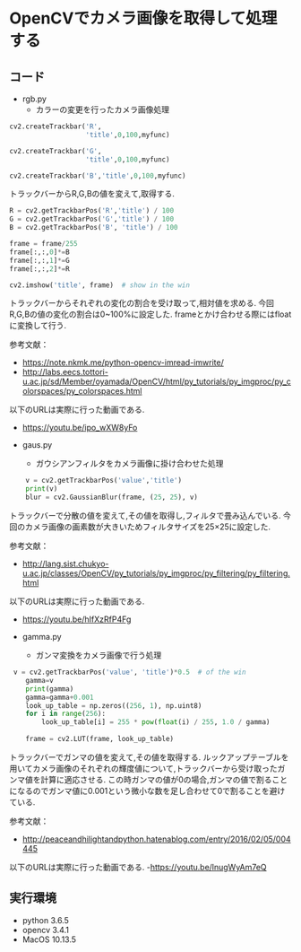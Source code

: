 # OpenCVでカメラ画像を取得して処理する
## コード
- rgb.py
  - カラーの変更を行ったカメラ画像処理
```python
cv2.createTrackbar('R',
                   'title',0,100,myfunc)

cv2.createTrackbar('G',
                   'title',0,100,myfunc)

cv2.createTrackbar('B','title',0,100,myfunc)
```


トラックバーからR,G,Bの値を変えて,取得する.


```python
R = cv2.getTrackbarPos('R','title') / 100
G = cv2.getTrackbarPos('G','title') / 100
B = cv2.getTrackbarPos('B', 'title') / 100

frame = frame/255
frame[:,:,0]*=B
frame[:,:,1]*=G
frame[:,:,2]*=R

cv2.imshow('title', frame)  # show in the win
```
 
 
 トラックバーからそれぞれの変化の割合を受け取って,相対値を求める.
 今回R,G,Bの値の変化の割合は0~100%に設定した.
 frameとかけ合わせる際にはfloatに変換して行う.
 
 
 参考文献：
  - https://note.nkmk.me/python-opencv-imread-imwrite/
  - http://labs.eecs.tottori-u.ac.jp/sd/Member/oyamada/OpenCV/html/py_tutorials/py_imgproc/py_colorspaces/py_colorspaces.html
 
 
 
 以下のURLは実際に行った動画である.
 - https://youtu.be/ipo_wXW8yFo
  
- gaus.py
  - ガウシアンフィルタをカメラ画像に掛け合わせた処理
```python
    v = cv2.getTrackbarPos('value','title')
    print(v)
    blur = cv2.GaussianBlur(frame, (25, 25), v)
```

トラックバーで分散の値を変えて,その値を取得し,フィルタで畳み込んでいる.
今回のカメラ画像の画素数が大きいためフィルタサイズを25×25に設定した.


参考文献：
 - http://lang.sist.chukyo-u.ac.jp/classes/OpenCV/py_tutorials/py_imgproc/py_filtering/py_filtering.html


以下のURLは実際に行った動画である.
- https://youtu.be/hIfXzRfP4Fg




- gamma.py
  - ガンマ変換をカメラ画像で行う処理
  
```python
 v = cv2.getTrackbarPos('value', 'title')*0.5  # of the win
	gamma=v
	print(gamma)
	gamma=gamma+0.001
	look_up_table = np.zeros((256, 1), np.uint8)
	for i in range(256):
		look_up_table[i] = 255 * pow(float(i) / 255, 1.0 / gamma)
		
	frame = cv2.LUT(frame, look_up_table)
```


トラックバーでガンマの値を変えて,その値を取得する.
ルックアップテーブルを用いてカメラ画像のそれぞれの輝度値について,トラックバーから受け取ったガンマ値を計算に適応させる.
この時ガンマの値が0の場合,ガンマの値で割ることになるのでガンマ値に0.001という微小な数を足し合わせて0で割ることを避けている.


参考文献：
 - http://peaceandhilightandpython.hatenablog.com/entry/2016/02/05/004445


以下のURLは実際に行った動画である.
-https://youtu.be/lnugWyAm7eQ




## 実行環境
- python 3.6.5
- opencv 3.4.1
- MacOS 10.13.5
